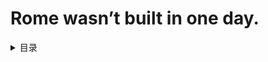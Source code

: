 # Rome wasn’t built in one day.

<details>
    <summary>目录</summary>
    <details>
    <summary> java </summary>

[util](https://github.com/SeekerandLo/Java-Annotate/tree/master/java/util)  


</details>
</details>